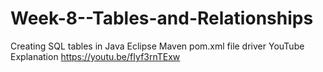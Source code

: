# Week-8--Tables-and-Relationships
Creating SQL tables in Java Eclipse
Maven pom.xml file driver
YouTube Explanation https://youtu.be/fIyf3rnTExw
